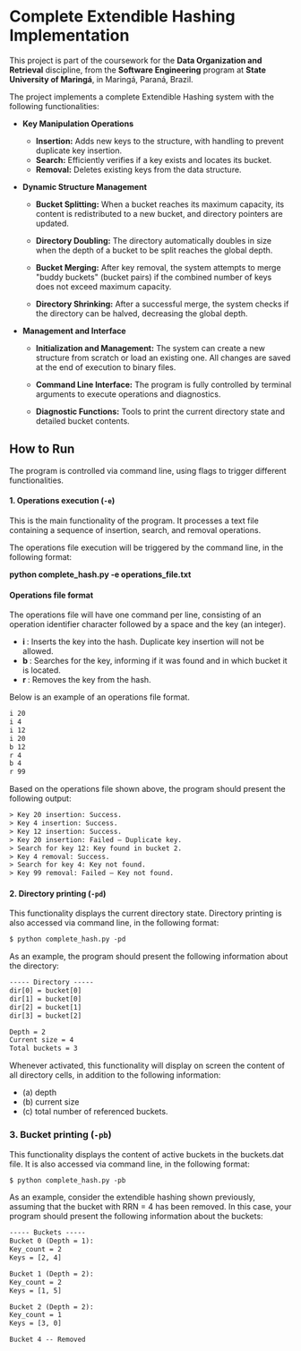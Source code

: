 # Complete Extendible Hashing Implementation

This project is part of the coursework for the **Data Organization and Retrieval** discipline, from the **Software Engineering** program at **State University of Maringá**, in Maringá, Paraná, Brazil.

The project implements a complete Extendible Hashing system with the following functionalities:

* **Key Manipulation Operations**
    * **Insertion:** Adds new keys to the structure, with handling to prevent duplicate key insertion.
    * **Search:** Efficiently verifies if a key exists and locates its bucket.
    * **Removal:** Deletes existing keys from the data structure.

* **Dynamic Structure Management**
    * **Bucket Splitting:** When a bucket reaches its maximum capacity, its content is redistributed to a new bucket, and directory pointers are updated.

    * **Directory Doubling:** The directory automatically doubles in size when the depth of a bucket to be split reaches the global depth.

    * **Bucket Merging:** After key removal, the system attempts to merge "buddy buckets" (bucket pairs) if the combined number of keys does not exceed maximum capacity.

    * **Directory Shrinking:** After a successful merge, the system checks if the directory can be halved, decreasing the global depth.

* **Management and Interface**
    * **Initialization and Management:** The system can create a new structure from scratch or load an existing one. All changes are saved at the end of execution to binary files.

    * **Command Line Interface:** The program is fully controlled by terminal arguments to execute operations and diagnostics.

    * **Diagnostic Functions:** Tools to print the current directory state and detailed bucket contents.

## How to Run

The program is controlled via command line, using flags to trigger different functionalities.

#### 1. Operations execution (`-e`)
This is the main functionality of the program. It processes a text file containing a sequence of insertion, search, and removal operations.

The operations file execution will be triggered by the command line, in the following format:

**python complete_hash.py -e operations_file.txt**

#### Operations file format    
The operations file will have one command per line, consisting of an operation identifier character followed by a space and the key (an integer).
- **i <key>**: Inserts the key into the hash. Duplicate key insertion will not be allowed.
- **b <key>**: Searches for the key, informing if it was found and in which bucket it is located.
- **r <key>**: Removes the key from the hash.

Below is an example of an operations file format.
```txt
i 20
i 4
i 12
i 20
b 12
r 4
b 4
r 99
```

Based on the operations file shown above, the program should present the following output:

```txt 
> Key 20 insertion: Success. 
> Key 4 insertion: Success.
> Key 12 insertion: Success. 
> Key 20 insertion: Failed – Duplicate key.
> Search for key 12: Key found in bucket 2.
> Key 4 removal: Success.
> Search for key 4: Key not found.
> Key 99 removal: Failed – Key not found.
```

#### 2. Directory printing (`-pd`)
This functionality displays the current directory state. Directory printing is also accessed via command line, in the following format:

```txt
$ python complete_hash.py -pd
```

As an example, the program should present the following information about the directory:
```txt
----- Directory -----
dir[0] = bucket[0]
dir[1] = bucket[0]
dir[2] = bucket[1]
dir[3] = bucket[2]

Depth = 2
Current size = 4
Total buckets = 3
```

Whenever activated, this functionality will display on screen the content of all directory cells, in addition to the following information: 
- (a) depth
- (b) current size
- (c) total number of referenced buckets.

### 3. Bucket printing (`-pb`)
This functionality displays the content of active buckets in the buckets.dat file. It is also accessed via command line, in the following format:

```txt
$ python complete_hash.py -pb
```

As an example, consider the extendible hashing shown previously, assuming that the bucket with RRN = 4 has been removed. In this case, your program should present the following information about the buckets:

```txt
----- Buckets -----
Bucket 0 (Depth = 1):
Key_count = 2
Keys = [2, 4]

Bucket 1 (Depth = 2):
Key_count = 2
Keys = [1, 5]

Bucket 2 (Depth = 2):
Key_count = 1
Keys = [3, 0]

Bucket 4 -- Removed
```

